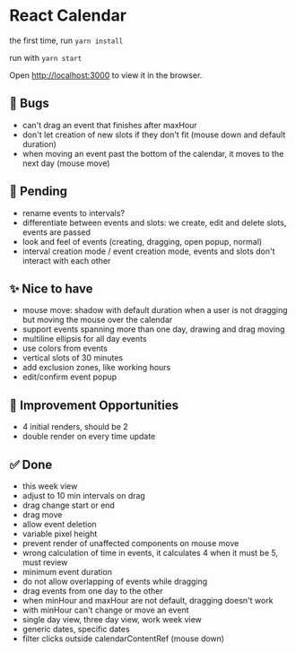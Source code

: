 # React Calendar

the first time, run `yarn install`

run with `yarn start`

Open [http://localhost:3000](http://localhost:3000) to view it in the browser.

## 🐞 Bugs

- can't drag an event that finishes after maxHour
- don't let creation of new slots if they don't fit (mouse down and default duration)
- when moving an event past the bottom of the calendar, it moves to the next day (mouse move)

## 🚨 Pending

- rename events to intervals?
- differentiate between events and slots: we create, edit and delete slots, events are passed
- look and feel of events (creating, dragging, open popup, normal)
- interval creation mode / event creation mode, events and slots don't interact with each other

## ✨ Nice to have

- mouse move: shadow with default duration when a user is not dragging but moving the mouse over the calendar
- support events spanning more than one day, drawing and drag moving
- multiline ellipsis for all day events
- use colors from events
- vertical slots of 30 minutes
- add exclusion zones, like working hours
- edit/confirm event popup

## 🚀 Improvement Opportunities

- 4 initial renders, should be 2
- double render on every time update

## ✅ Done

- this week view
- adjust to 10 min intervals on drag
- drag change start or end
- drag move
- allow event deletion
- variable pixel height
- prevent render of unaffected components on mouse move
- wrong calculation of time in events, it calculates 4 when it must be 5, must review
- minimum event duration
- do not allow overlapping of events while dragging
- drag events from one day to the other
- when minHour and maxHour are not default, dragging doesn't work
- with minHour can't change or move an event
- single day view, three day view, work week view
- generic dates, specific dates
- filter clicks outside calendarContentRef (mouse down)
